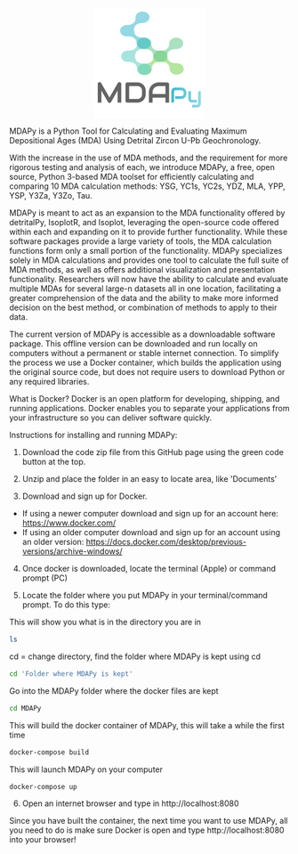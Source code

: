 <!-- ![MDAPy Logo](assets/img/logo.png) -->
<p align="center" width="100%">
  <img align="center" src="src/MDAPy/Logo/logo4.png">   
</p>

MDAPy is a Python Tool for Calculating and Evaluating Maximum Depositional Ages (MDA) Using Detrital Zircon U-Pb Geochronology. 

With the increase in the use of MDA methods, and the requirement for more rigorous testing and analysis of each, we introduce MDAPy, a free, open source, Python 3-based MDA toolset for efficiently calculating and comparing 10 MDA calculation methods: YSG, YC1s, YC2s, YDZ, MLA, YPP, YSP, Y3Za, Y3Zo, Tau. 

MDAPy is meant to act as an expansion to the MDA functionality offered by detritalPy, IsoplotR, and Isoplot, leveraging the open-source code offered within each and expanding on it to provide further functionality. While these software packages provide a large variety of tools, the MDA calculation functions form only a small portion of the functionality. MDAPy specializes solely in MDA calculations and provides one tool to calculate the full suite of MDA methods, as well as offers additional visualization and presentation functionality. Researchers will now have the ability to calculate and evaluate multiple MDAs for several large-n datasets all in one location, facilitating a greater comprehension of the data and the ability to make more informed decision on the best method, or combination of methods to apply to their data. 

The current version of MDAPy is accessible as a downloadable software package. This offline version can be downloaded and run locally on computers without a permanent or stable internet connection. To simplify the process we use a Docker container, which builds the application using the original source code, but does not require users to download Python or any required libraries. 

What is Docker? Docker is an open platform for developing, shipping, and running applications. Docker enables you to separate your applications from your infrastructure so you can deliver software quickly. 

Instructions for installing and running MDAPy:

1. Download the code zip file from this GitHub page using the green code button at the top. 

2. Unzip and place the folder in an easy to locate area, like 'Documents' 

3. Download and sign up for Docker. 
- If using a newer computer download and sign up for an account here: https://www.docker.com/
- If using an older computer download and sign up for an account using an older version: https://docs.docker.com/desktop/previous-versions/archive-windows/

4. Once docker is downloaded, locate the terminal (Apple) or command prompt (PC)

5. Locate the folder where you put MDAPy in your terminal/command prompt. To do this type: 

This will show you what is in the directory you are in
```sh
ls
```


cd = change directory, find the folder where MDAPy is kept using cd 
```sh
cd 'Folder where MDAPy is kept' 
```

Go into the MDAPy folder where the docker files are kept

```sh
cd MDAPy
```

This will build the docker container of MDAPy, this will take a while the first time
```sh
docker-compose build
```

This will launch MDAPy on your computer

```sh
docker-compose up 
```


6. Open an internet browser and type in http://localhost:8080

Since you have built the container, the next time you want to use MDAPy, all you need to do is make sure Docker is open and type http://localhost:8080 into your browser!





